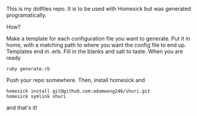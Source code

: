 This is my dotfiles repo. It is to be used with Homesick but was generated programatically. 

How?

Make a template for each configuration file you want to generate. Put it in home, with a matching path to where you want the config file to end up.
Templates end in .erb. Fill in the blanks and salt to taste. When you are ready
```
ruby generate.rb
```

Push your repo somewhere. Then, install homesick and
```
homesick install git@github.com:adamwong246/shuri.git
homesick symlink shuri
```

and that's it!